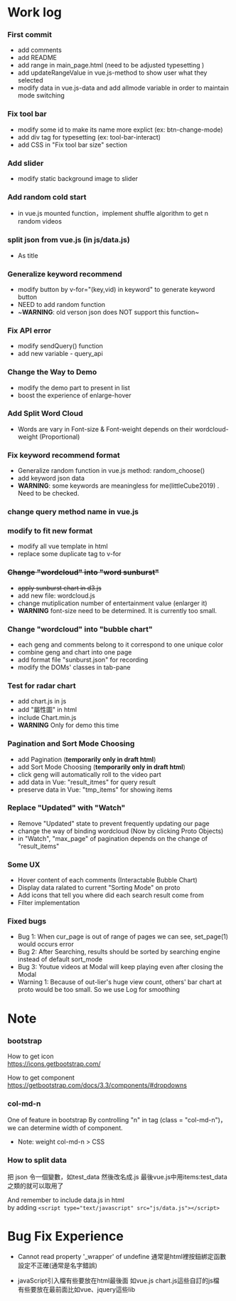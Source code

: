 # Work log
### First commit 
* add comments  
* add README  
* add range in main_page.html (need to be adjusted typesetting )  
* add updateRangeValue in vue.js-method to show user what they selected 
* modify data in vue.js-data and add allmode variable in order to maintain mode switching  

### Fix tool bar 
* modify some id to make its name more explict
(ex: btn-change-mode)
* add div tag for typesetting
(ex: tool-bar-interact)
* add CSS in "Fix tool bar size" section

### Add slider 
* modify static background image to slider 

### Add random cold start 
* in vue.js mounted function，implement shuffle algorithm to get n random videos

### split json from vue.js (in js/data.js) 
* As title

### Generalize keyword recommend 
* modify button by v-for="(key,vid) in keyword" to generate keyword button
* NEED to add random function
* ~**WARNING**: old verson json does NOT support this function~ 

### Fix API error
* modify sendQuery() function
* add new variable - query_api

### Change the Way to Demo
* modify the demo part to present in list
* boost the experience of enlarge-hover

### Add Split Word Cloud
* Words are vary in Font-size & Font-weight depends on their wordcloud-weight (Proportional)

### Fix keyword recommend format
* Generalize random function in vue.js method: random_choose()
* add keyword json data 
* **WARNING**: some keywords are meaningless for me(littleCube2019) . Need to be checked.

### change query method name in vue.js

### modify to fit new format  
* modify all vue template in html
* replace some duplicate tag to v-for  

### ~~Change "wordcloud" into "word sunburst"~~
* ~~apply sunburst chart in d3.js~~
* add new file: wordcloud.js
* change mutiplication number of entertainment value (enlarger it)
* **WARNING** font-size need to be determined. It is currently too small.

### Change "wordcloud" into "bubble chart"
* each geng and comments belong to it correspond to one unique color
* combine geng and chart into one page
* add format file "sunburst.json" for recording
* modify the DOMs' classes in tab-pane

### Test for radar chart 
* add chart.js in js 
* add "屬性圖" in html
* include Chart.min.js
* **WARNING** Only for demo this time

### Pagination and Sort Mode Choosing
* add Pagination (**temporarily only in draft html**)
* add Sort Mode Choosing (**temporarily only in draft html**)
* click geng will automatically roll to the video part
* add data in Vue: "result_itmes" for query result
* preserve data in Vue: "tmp_items" for showing items

### Replace "Updated" with "Watch"
* Remove "Updated" state to prevent frequently updating our page
* change the way of binding wordcloud (Now by clicking Proto Objects)
* in "Watch", "max_page" of pagination depends on the change of "result_items"

### Some UX
* Hover content of each comments (Interactable Bubble Chart)
* Display data ralated to current "Sorting Mode" on proto
* Add icons that tell you where did each search result come from
* Filter implementation

### Fixed bugs
* Bug 1: When cur_page is out of range of pages we can see, set_page(1) would occurs error
* Bug 2: After Searching, results should be sorted by searching engine instead of default sort_mode
* Bug 3: Youtue videos at Modal will keep playing even after closing the Modal 
* Warning 1: Because of out-lier's huge view count, others' bar chart at proto would be too small. So we use Log for smoothing

# Note
### bootstrap

How to get icon   
https://icons.getbootstrap.com/    

How to get component  
https://getbootstrap.com/docs/3.3/components/#dropdowns

### col-md-n
One of feature in bootstrap
By controlling "n" in tag (class = "col-md-n")，we can determine width of component.  
* Note: weight col-md-n > CSS 

### How to split data
把 json 令一個變數，如test_data
然後改名成.js 
最後vue.js中用items:test_data之類的就可以取用了

And remember to include data.js in html  
by adding  `<script type="text/javascript" src="js/data.js"></script> `

# Bug Fix Experience 

* Cannot read property '\_wrapper' of undefine
通常是html裡按鈕綁定函數設定不正確(通常是名字錯誤)

* javaScript引入檔有些要放在html最後面 如vue.js chart.js這些自訂的js檔  
有些要放在最前面比如vue、jquery這些lib
